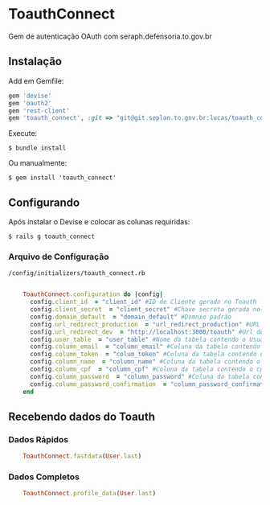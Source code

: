 # ToauthConnect

Gem de autenticação OAuth com seraph.defensoria.to.gov.br

## Instalação

Add em Gemfile:

```ruby
gem 'devise'
gem 'oauth2'
gem 'rest-client'
gem 'toauth_connect', :git => "git@git.seplan.to.gov.br:lucas/toauth_connect.git"
```

Execute:

    $ bundle install

Ou manualmente:

    $ gem install 'toauth_connect'

## Configurando

Após instalar o Devise e colocar as colunas requiridas:

	$ rails g toauth_connect

### Arquivo de Configuração

	/config/initializers/toauth_connect.rb

```ruby

	ToauthConnect.configuration do |config|
	  config.client_id  = "client_id" #ID de Cliente gerado no Toauth
	  config.client_secret  = "client_secret" #Chave secreta gerada no Toauth
	  config.domain_default  = "domain_default" #Domnio padrão
	  config.url_redirect_production  = "url_redirect_production" #URL de Redirecionamento em produção
	  config.url_redirect_dev  = "http://localhost:3000/toauth" #Url de redirecionamento em desenvolvimento
	  config.user_table  = "user_table" #Nome da tabela contendo o Usuário
	  config.column_email  = "column_email" #Coluna da tabela contendo o email
	  config.column_token  = "colum_token" #Coluna da tabela contendo o token
	  config.column_name  = "column_name" #Coluna da tabela contendo o nome
	  config.column_cpf  = "column_cpf" #Coluna da tabela contendo o cpf
	  config.column_password  = "column_password" #Coluna da tabela contendo o password
	  config.column_password_confirmation  = "column_password_confirmation" #Coluna da tabela contendo a confirmação de password
	end
```

## Recebendo dados do Toauth

### Dados Rápidos


```ruby
	ToauthConnect.fastdata(User.last)
```

### Dados Completos


```ruby
	ToauthConnect.profile_data(User.last)
```